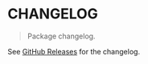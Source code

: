 # CHANGELOG

> Package changelog.

See [GitHub Releases](https://github.com/stdlib-js/nlp-expand-acronyms/releases) for the changelog.